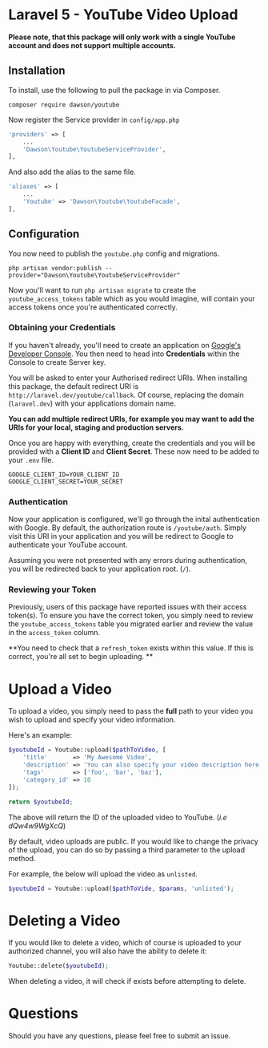 # Laravel 5 - YouTube Video Upload

**Please note, that this package will only work with a single YouTube account and does not support multiple accounts.**

## Installation

To install, use the following to pull the package in via Composer.

```
composer require dawson/youtube
```

Now register the Service provider in `config/app.php`

```php
'providers' => [
	...
	'Dawson\Youtube\YoutubeServiceProvider',
],
```

And also add the alias to the same file.

```php
'aliases' => [
	...
	'Youtube' => 'Dawson\Youtube\YoutubeFacade',
],
```

## Configuration

You now need to publish the `youtube.php` config and migrations.

```
php artisan vendor:publish --provider="Dawson\Youtube\YoutubeServiceProvider"
```

Now you'll want to run `php artisan migrate` to create the `youtube_access_tokens` table which as you would imagine, will contain your access tokens once you're authenticated correctly.

### Obtaining your Credentials

If you haven't already, you'll need to create an application on [Google's Developer Console](https://console.developers.google.com/project). You then need to head into **Credentials** within the Console to create Server key.

You will be asked to enter your Authorised redirect URIs. When installing this package, the default redirect URI is `http://laravel.dev/youtube/callback`. Of course, replacing the domain (`laravel.dev`) with your applications domain name.

**You can add multiple redirect URIs, for example you may want to add the URIs for your local, staging and production servers.**

Once you are happy with everything, create the credentials and you will be provided with a **Client ID** and **Client Secret**. These now need to be added to your `.env` file.

```
GOOGLE_CLIENT_ID=YOUR_CLIENT_ID
GOOGLE_CLIENT_SECRET=YOUR_SECRET
```

### Authentication

Now your application is configured, we'll go through the inital authentication with Google. By default, the authorization route is `/youtube/auth`. Simply visit this URI in your application and you will be redirect to Google to authenticate your YouTube account.

Assuming you were not presented with any errors during authentication, you will be redirected back to your application root. (`/`).

### Reviewing your Token

Previously, users of this package have reported issues with their access token(s). To ensure you have the correct token, you simply need to review the `youtube_access_tokens` table you migrated earlier and review the value in the `access_token` column.

**You need to check that a `refresh_token` exists within this value. If this is correct, you're all set to begin uploading. **

# Upload a Video

To upload a video, you simply need to pass the **full** path to your video you wish to upload and specify your video information.

Here's an example:

```php
$youtubeId = Youtube::upload($pathToVideo, [
	'title'       => 'My Awesome Video',
	'description' => 'You can also specify your video description here.',
	'tags'	      => ['foo', 'bar', 'baz'],
	'category_id' => 10
]);

return $youtubeId;
```

The above will return the ID of the uploaded video to YouTube. (*i.e dQw4w9WgXcQ*)

By default, video uploads are public. If you would like to change the privacy of the upload, you can do so by passing a third parameter to the upload method.

For example, the below will upload the video as `unlisted`.

```php
$youtubeId = Youtube::upload($pathToVide, $params, 'unlisted');
```

# Deleting a Video

If you would like to delete a video, which of course is uploaded to your authorized channel, you will also have the ability to delete it:

```php
Youtube::delete($youtubeId);
```

When deleting a video, it will check if exists before attempting to delete.

# Questions

Should you have any questions, please feel free to submit an issue.

